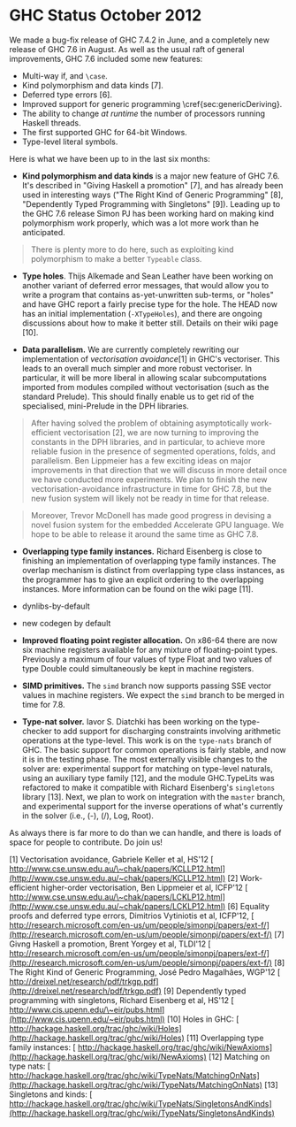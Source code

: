 # GHC Status October 2012


We made a bug-fix release of GHC 7.4.2 in June, and a completely new release of GHC 7.6 in August.  As well as the usual raft of general improvements, GHC 7.6 included some new features:

- Multi-way if, and `\case`.
- Kind polymorphism and data kinds \[7\].
- Deferred type errors \[6\].
- Improved support for generic programming \\cref{sec:genericDeriving}.
- The ability to change *at runtime* the number of processors running Haskell threads.
- The first supported GHC for 64-bit Windows.
- Type-level literal symbols.


Here is what we have been up to in the last six months:

- **Kind polymorphism and data kinds** is a major new feature
  of GHC 7.6. It's
  described in "Giving Haskell a promotion" \[7\], and has already
  been used in interesting ways ("The Right Kind of Generic
  Programming" \[8\], "Dependently Typed Programming with Singletons" \[9\]).  Leading up to the GHC 7.6 release
  Simon PJ has been working hard on making kind polymorphism work
  properly, which was a lot more work than he anticipated. 

>
> There is plenty more to do here, such as exploiting kind polymorphism to make a better `Typeable` class.

- **Type holes**. Thijs Alkemade and Sean Leather have been working on another variant of deferred error messages, that would allow you to write a program that contains as-yet-unwritten sub-terms, or "holes" and have GHC report a fairly precise type for the hole. The HEAD now has an initial implementation (`-XTypeHoles`), and there are ongoing discussions about how to make it better still.  Details on their wiki page \[10\].

- **Data parallelism.** We are currently completely rewriting our implementation of *vectorisation avoidance*\[1\] in GHC's vectoriser. This leads to an overall much simpler and more robust vectoriser. In particular, it will be more liberal in allowing scalar subcomputations imported from modules compiled without vectorisation (such as the standard Prelude). This should finally enable us to get rid of the specialised, mini-Prelude in the DPH libraries.

>
> After having solved the problem of obtaining asymptotically work-efficient vectorisation \[2\], we are now turning to improving the constants in the DPH libraries, and in particular, to achieve more reliable fusion in the presence of segmented operations, folds, and parallelism. Ben Lippmeier has a few exciting ideas on major improvements in that direction that we will discuss in more detail once we have conducted more experiments. We plan to finish the new vectorisation-avoidance infrastructure in time for GHC 7.8, but the new fusion system will likely not be ready in time for that release.

>
> Moreover, Trevor McDonell has made good progress in devising a novel fusion system for the embedded Accelerate GPU language. We hope to be able to release it around the same time as GHC 7.8.

- **Overlapping type family instances.** Richard Eisenberg is close to finishing an implementation of overlapping type family instances. The overlap mechanism is distinct from overlapping type class instances, as the programmer has to give an explicit ordering to the overlapping instances. More information can be found on the wiki page \[11\].

- dynlibs-by-default

- new codegen by default

- **Improved floating point register allocation.** On x86-64 there are now six machine registers available for any mixture of floating-point types. Previously a maximum of four values of type Float and two values of type Double could simultaneously be kept in machine registers.

- **SIMD primitives.** The `simd` branch now supports passing SSE vector values in machine registers. We expect the `simd` branch to be merged in time for 7.8.

- **Type-nat solver.** Iavor S. Diatchki has been working on the type-checker to add support for discharging constraints involving arithmetic operations at the type-level.  This work is on the `type-nats` branch of GHC.   The basic support for common operations is fairly stable, and now it is in the testing phase.  The most externally visible changes to the solver are: experimental support for matching on type-level naturals, using an auxiliary type family \[12\], and the module GHC.TypeLits was refactored to make it compatible with Richard Eisenberg's `singletons` library \[13\].  Next, we plan to work on integration with the `master` branch, and experimental support for the inverse operations of what's currently in the solver (i.e., (-), (/), Log, Root).


As always there is far more to do than we can handle, and there is loads of space for people to contribute.  Do join us!

\[1\] Vectorisation avoidance, Gabriele Keller et al, HS'12 [ http://www.cse.unsw.edu.au/\~chak/papers/KCLLP12.html](http://www.cse.unsw.edu.au/~chak/papers/KCLLP12.html)
\[2\] Work-efficient higher-order vectorisation, Ben Lippmeier et al, ICFP'12 [ http://www.cse.unsw.edu.au/\~chak/papers/LCKLP12.html](http://www.cse.unsw.edu.au/~chak/papers/LCKLP12.html)
\[6\] Equality proofs and deferred type errors, Dimitrios Vytiniotis et al, ICFP'12, [ http://research.microsoft.com/en-us/um/people/simonpj/papers/ext-f/](http://research.microsoft.com/en-us/um/people/simonpj/papers/ext-f/)
\[7\] Givng Haskell a promotion, Brent Yorgey et al, TLDI'12 [ http://research.microsoft.com/en-us/um/people/simonpj/papers/ext-f/](http://research.microsoft.com/en-us/um/people/simonpj/papers/ext-f/)
\[8\] The Right Kind of Generic Programming, José Pedro Magalhães, WGP'12 [ http://dreixel.net/research/pdf/trkgp.pdf](http://dreixel.net/research/pdf/trkgp.pdf)
\[9\] Dependently typed programming with singletons, Richard Eisenberg et al, HS'12 [ http://www.cis.upenn.edu/\~eir/pubs.html](http://www.cis.upenn.edu/~eir/pubs.html)
\[10\] Holes in GHC:  [ http://hackage.haskell.org/trac/ghc/wiki/Holes](http://hackage.haskell.org/trac/ghc/wiki/Holes)
\[11\] Overlapping type family instances: [ http://hackage.haskell.org/trac/ghc/wiki/NewAxioms](http://hackage.haskell.org/trac/ghc/wiki/NewAxioms)
\[12\] Matching on type nats: [ http://hackage.haskell.org/trac/ghc/wiki/TypeNats/MatchingOnNats](http://hackage.haskell.org/trac/ghc/wiki/TypeNats/MatchingOnNats)
\[13\] Singletons and kinds: [ http://hackage.haskell.org/trac/ghc/wiki/TypeNats/SingletonsAndKinds](http://hackage.haskell.org/trac/ghc/wiki/TypeNats/SingletonsAndKinds)